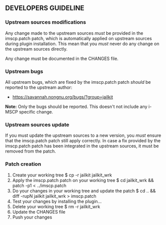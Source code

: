 ## DEVELOPERS GUIDELINE

### Upstream sources modifications

Any change made to the upstream sources *must* be provided in the imscp.patch patch, which is automatically applied on
upstream sources during plugin installation. This mean that you *must* never do any change on the upstream sources
directly.

Any change must be documented in the CHANGES file.

### Upstream bugs

All upstream bugs, which are fixed by the imscp.patch patch *should* be reported to the upstream author:

 - https://savannah.nongnu.org/bugs/?group=jailkit

**Note:** Only the bugs should be reported. This doesn't not include any i-MSCP specific change.

### Upstream sources update

If you must update the upstream sources to a new version, you *must* ensure that the imscp.patch patch still apply
correctly. In case a fix provided by the imscp.patch patch has been integrated in the upstream sources, it must be
removed from the patch.

### Patch creation

1. Create your working tree
 $ cp -r jailkit jailkit_wrk
2. Apply the imscp.patch patch on your working tree
 $ cd jailkit_wrk && patch -p1 < ../imscp.patch
3. Do your changes in your working tree and update the patch
 $ cd .. && diff -rupN jailkit jailkit_wrk > imscp.patch
4. Test your changes by installing the plugin...
5. Delete your working tree
 $ rm -r jailkit_wrk
6. Update the CHANGES file
7. Push your changes
